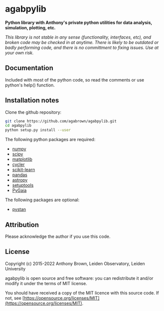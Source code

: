 # agabpylib

__Python library with Anthony's private python utilities for data analysis, simulation, plotting, etc.__

_This library is not stable in any sense (functionality, interfaces, etc), and
broken code may be checked in at anytime. There is likely to be outdated or
badly performing code, and there is no committment to fixing issues. Use at
your own risk._

## Documentation

Included with most of the python code, so read the comments or use python's help() function.

## Installation notes

Clone the github repository:
```bash
git clone https://github.com/agabrown/agabpylib.git
cd agabpylib
python setup.py install --user
```

The following python packages are required:

* [numpy](http://www.numpy.org/)
* [scipy](https://www.scipy.org/)
* [matplotlib](https://matplotlib.org/)
* [cycler](https://github.com/matplotlib/cycler)
* [scikit-learn](http://scikit-learn.org/stable/index.html)
* [pandas](https://pandas.pydata.org/)
* [astropy](https://www.astropy.org/)
* [setuptools](https://pypi.python.org/pypi/setuptools)
* [PyGaia](https://github.com/agabrown/PyGaia)

The following packages are optional:

* [pystan](https://mc-stan.org/users/interfaces/pystan.html)

## Attribution

Please acknowledge the author if you use this code.

## License

Copyright (c) 2015-2022 Anthony Brown, Leiden Observatory, Leiden University

agabpylib is open source and free software: you can redistribute it and/or
modify it under the terms of MIT license.

You should have received a copy of the MIT licence with this source code. If not, see
[https://opensource.org/licenses/MIT](https://opensource.org/licenses/MIT).
